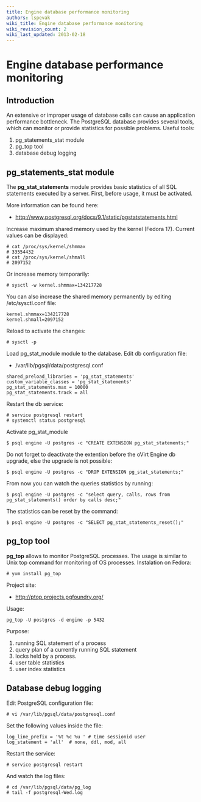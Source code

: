```yaml
---
title: Engine database performance monitoring
authors: lspevak
wiki_title: Engine database performance monitoring
wiki_revision_count: 2
wiki_last_updated: 2013-02-18
---
```


# Engine database performance monitoring

## Introduction

An extensive or improper usage of database calls can cause an application performance bottleneck. The PostgreSQL database provides several tools, which can monitor or provide statistics for possible problems. Useful tools:

1.  pg_statements_stat module
2.  pg_top tool
3.  database debug logging

## pg_statements_stat module

The **pg_stat_statements** module provides basic statistics of all SQL statements executed by a server. First, before usage, it must be activated.

More information can be found here:

*   <http://www.postgresql.org/docs/9.1/static/pgstatstatements.html>

Increase maximum shared memory used by the kernel (Fedora 17). Current values can be displayed:

    # cat /proc/sys/kernel/shmmax
    # 33554432
    # cat /proc/sys/kernel/shmall
    # 2097152

Or increase memory temporarily:

    # sysctl -w kernel.shmmax=134217728

You can also increase the shared memory permanently by editing /etc/sysctl.conf file:

    kernel.shmmax=134217728
    kernel.shmall=2097152

Reload to activate the changes:

    # sysctl -p

Load pg_stat_module module to the database. Edit db configuration file:

*   /var/lib/pgsql/data/postgresql.conf

<!-- -->

    shared_preload_libraries = 'pg_stat_statements'
    custom_variable_classes = 'pg_stat_statements'
    pg_stat_statements.max = 10000
    pg_stat_statements.track = all

Restart the db service:

    # service postgresql restart
    # systemctl status postgresql

Activate pg_stat_module

    $ psql engine -U postgres -c "CREATE EXTENSION pg_stat_statements;"

Do not forget to deactivate the extention before the oVirt Engine db upgrade, else the upgrade is not possible:

    $ psql engine -U postgres -c "DROP EXTENSION pg_stat_statements;"

From now you can watch the queries statistics by running:

    $ psql engine -U postgres -c "select query, calls, rows from pg_stat_statements() order by calls desc;"

The statistics can be reset by the command:

    $ psql engine -U postgres -c "SELECT pg_stat_statements_reset();"

## pg_top tool

**pg_top** allows to monitor PostgreSQL processes. The usage is similar to Unix top command for monitoring of OS processes. Instalation on Fedora:

    # yum install pg_top

Project site:

*   <http://ptop.projects.pgfoundry.org/>

Usage:

    pg_top -U postgres -d engine -p 5432

Purpose:

1.  running SQL statement of a process
2.  query plan of a currently running SQL statement
3.  locks held by a process.
4.  user table statistics
5.  user index statistics

## Database debug logging

Edit PostgreSQL configuration file:

    # vi /var/lib/pgsql/data/postgresql.conf

Set the following values inside the file:

    log_line_prefix = '%t %c %u ' # time sessionid user
    log_statement = 'all'  # none, ddl, mod, all

Restart the service:

    # service postgresql restart

And watch the log files:

    # cd /var/lib/pgsql/data/pg_log
    # tail -f postgresql-Wed.log
